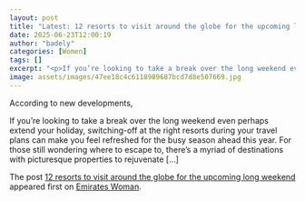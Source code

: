 ```yaml
---
layout: post
title: "Latest: 12 resorts to visit around the globe for the upcoming long weekend"
date: 2025-06-23T12:00:19
author: "badely"
categories: [Women]
tags: []
excerpt: "<p>If you’re looking to take a break over the long weekend even perhaps extend your holiday, switching-off at the right resorts during your travel pla"
image: assets/images/47ee18c4c6118989687bcd7d8e507669.jpg
---
```


According to new developments, <p>If you’re looking to take a break over the long weekend even perhaps extend your holiday, switching-off at the right resorts during your travel plans can make you feel refreshed for the busy season ahead this year. For those still wondering where to escape to, there’s a myriad of destinations with picturesque properties to rejuvenate [&#8230;]</p>
<p>The post <a href="https://emirateswoman.com/9-resorts-to-visit-around-the-globe-for-the-upcoming-long-weekend/" rel="nofollow">12 resorts to visit around the globe for the upcoming long weekend</a> appeared first on <a href="https://emirateswoman.com" rel="nofollow">Emirates Woman</a>.</p>

